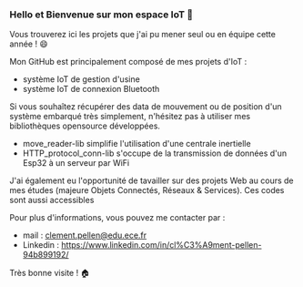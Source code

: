 ### Hello et Bienvenue sur mon espace IoT 👋

Vous trouverez ici les projets que j'ai pu mener seul ou en équipe cette année ! 😄

Mon GitHub est principalement composé de mes projets d'IoT : 
- système IoT de gestion d'usine
- système IoT de connexion Bluetooth

Si vous souhaîtez récupérer des data de mouvement ou de position d'un système embarqué très simplement, n'hésitez pas à utiliser mes bibliothèques opensource développées. 
- move_reader-lib simplifie l'utilisation d'une centrale inertielle 
- HTTP_protocol_conn-lib s'occupe de la transmission de données d'un Esp32 à un serveur par WiFi

J'ai également eu l'opportunité de tavailler sur des projets Web au cours de mes études (majeure Objets Connectés, Réseaux & Services). 
Ces codes sont aussi accessibles

Pour plus d'informations, vous pouvez me contacter par :
- mail : clement.pellen@edu.ece.fr
- Linkedin : https://www.linkedin.com/in/cl%C3%A9ment-pellen-94b899192/

Très bonne visite ! 🏠
